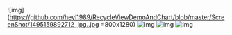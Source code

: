 ![img](https://github.com/heyl1989/RecycleViewDemoAndChart/blob/master/ScreenShot/1495159892712_jpg..jpg =800x1280)
![img](https://github.com/heyl1989/RecycleViewDemoAndChart/blob/master/ScreenShot/1495159909534_jpg..jpg)
![img](https://github.com/heyl1989/RecycleViewDemoAndChart/blob/master/ScreenShot/1495159947897_jpg..jpg)
![img](https://github.com/heyl1989/RecycleViewDemoAndChart/blob/master/ScreenShot/1495159955238_jpg..jpg)